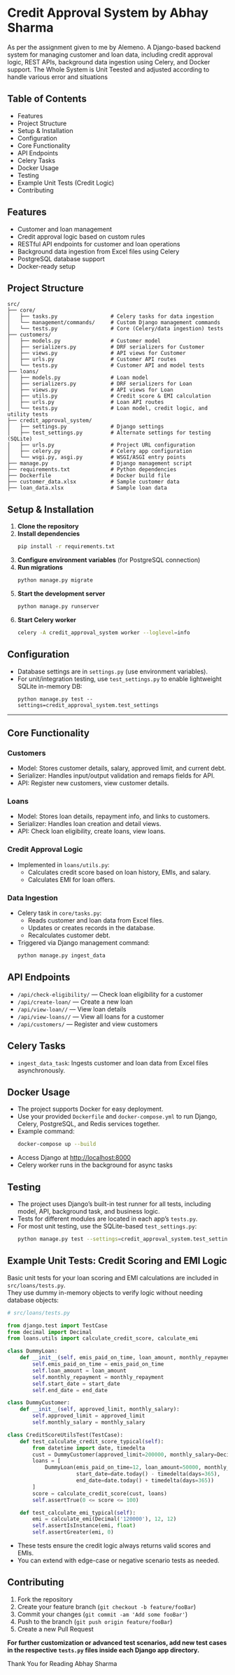# Credit Approval System by Abhay Sharma

As per the assignment given to me by Alemeno.
A Django-based backend system for managing customer and loan data, including credit approval logic, REST APIs, background data ingestion using Celery, and Docker support.
The Whole System is Unit Teested and adjusted according to handle various error and situations

## Table of Contents
- Features
- Project Structure
- Setup & Installation
- Configuration
- Core Functionality
- API Endpoints
- Celery Tasks
- Docker Usage
- Testing
- Example Unit Tests (Credit Logic)
- Contributing

## Features
- Customer and loan management
- Credit approval logic based on custom rules
- RESTful API endpoints for customer and loan operations
- Background data ingestion from Excel files using Celery
- PostgreSQL database support
- Docker-ready setup

## Project Structure
```
src/
├── core/
│   ├── tasks.py                 # Celery tasks for data ingestion
│   └── management/commands/     # Custom Django management commands
│   └── tests.py                 # Core (Celery/data ingestion) tests
├── customers/
│   ├── models.py                # Customer model
│   ├── serializers.py           # DRF serializers for Customer
│   ├── views.py                 # API views for Customer
│   ├── urls.py                  # Customer API routes
│   └── tests.py                 # Customer API and model tests
├── loans/
│   ├── models.py                # Loan model
│   ├── serializers.py           # DRF serializers for Loan
│   ├── views.py                 # API views for Loan
│   ├── utils.py                 # Credit score & EMI calculation
│   ├── urls.py                  # Loan API routes
│   └── tests.py                 # Loan model, credit logic, and utility tests
├── credit_approval_system/
│   ├── settings.py              # Django settings
│   ├── test_settings.py         # Alternate settings for testing (SQLite)
│   ├── urls.py                  # Project URL configuration
│   ├── celery.py                # Celery app configuration
│   └── wsgi.py, asgi.py         # WSGI/ASGI entry points
├── manage.py                    # Django management script
├── requirements.txt             # Python dependencies
├── Dockerfile                   # Docker build file
├── customer_data.xlsx           # Sample customer data
├── loan_data.xlsx               # Sample loan data
```

## Setup & Installation
1. **Clone the repository**
2. **Install dependencies**
   ```bash
   pip install -r requirements.txt
   ```
3. **Configure environment variables** (for PostgreSQL connection)
4. **Run migrations**
   ```bash
   python manage.py migrate
   ```
5. **Start the development server**
   ```bash
   python manage.py runserver
   ```
6. **Start Celery worker**
   ```bash
   celery -A credit_approval_system worker --loglevel=info
   ```

## Configuration
- Database settings are in `settings.py` (use environment variables).
- For unit/integration testing, use `test_settings.py` to enable lightweight SQLite in-memory DB:
    ```
    python manage.py test --settings=credit_approval_system.test_settings
    ```
---

## Core Functionality

### Customers
- Model: Stores customer details, salary, approved limit, and current debt.
- Serializer: Handles input/output validation and remaps fields for API.
- API: Register new customers, view customer details.

### Loans
- Model: Stores loan details, repayment info, and links to customers.
- Serializer: Handles loan creation and detail views.
- API: Check loan eligibility, create loans, view loans.

### Credit Approval Logic
- Implemented in `loans/utils.py`:
  - Calculates credit score based on loan history, EMIs, and salary.
  - Calculates EMI for loan offers.

### Data Ingestion
- Celery task in `core/tasks.py`:
  - Reads customer and loan data from Excel files.
  - Updates or creates records in the database.
  - Recalculates customer debt.
- Triggered via Django management command:
  ```bash
  python manage.py ingest_data
  ```

## API Endpoints
- `/api/check-eligibility/` — Check loan eligibility for a customer
- `/api/create-loan/` — Create a new loan
- `/api/view-loan//` — View loan details
- `/api/view-loans//` — View all loans for a customer
- `/api/customers/` — Register and view customers

## Celery Tasks
- `ingest_data_task`: Ingests customer and loan data from Excel files asynchronously.

## Docker Usage
- The project supports Docker for easy deployment.
- Use your provided `Dockerfile` and `docker-compose.yml` to run Django, Celery, PostgreSQL, and Redis services together.
- Example command:
   ```bash
   docker-compose up --build
   ```
- Access Django at [http://localhost:8000](http://localhost:8000)
- Celery worker runs in the background for async tasks

## Testing

- The project uses Django’s built-in test runner for all tests, including model, API, background task, and business logic.
- Tests for different modules are located in each app’s `tests.py`.
- For most unit testing, use the SQLite-based `test_settings.py`:
  ```bash
  python manage.py test --settings=credit_approval_system.test_settings
  ```

## Example Unit Tests: Credit Scoring and EMI Logic

Basic unit tests for your loan scoring and EMI calculations are included in `src/loans/tests.py`.  
They use dummy in-memory objects to verify logic without needing database objects:

```python
# src/loans/tests.py

from django.test import TestCase
from decimal import Decimal
from loans.utils import calculate_credit_score, calculate_emi

class DummyLoan:
    def __init__(self, emis_paid_on_time, loan_amount, monthly_repayment, start_date, end_date):
        self.emis_paid_on_time = emis_paid_on_time
        self.loan_amount = loan_amount
        self.monthly_repayment = monthly_repayment
        self.start_date = start_date
        self.end_date = end_date

class DummyCustomer:
    def __init__(self, approved_limit, monthly_salary):
        self.approved_limit = approved_limit
        self.monthly_salary = monthly_salary

class CreditScoreUtilsTest(TestCase):
    def test_calculate_credit_score_typical(self):
        from datetime import date, timedelta
        cust = DummyCustomer(approved_limit=200000, monthly_salary=Decimal('50000'))
        loans = [
            DummyLoan(emis_paid_on_time=12, loan_amount=50000, monthly_repayment=5000,
                      start_date=date.today() - timedelta(days=365),
                      end_date=date.today() + timedelta(days=365))
        ]
        score = calculate_credit_score(cust, loans)
        self.assertTrue(0 <= score <= 100)

    def test_calculate_emi_typical(self):
        emi = calculate_emi(Decimal('120000'), 12, 12)
        self.assertIsInstance(emi, float)
        self.assertGreater(emi, 0)
```
- These tests ensure the credit logic always returns valid scores and EMIs.
- You can extend with edge-case or negative scenario tests as needed.

## Contributing
1. Fork the repository
2. Create your feature branch (`git checkout -b feature/fooBar`)
3. Commit your changes (`git commit -am 'Add some fooBar'`)
4. Push to the branch (`git push origin feature/fooBar`)
5. Create a new Pull Request

**For further customization or advanced test scenarios, add new test cases in the respective `tests.py` files inside each Django app directory.**

Thank You for Reading 
Abhay Sharma
